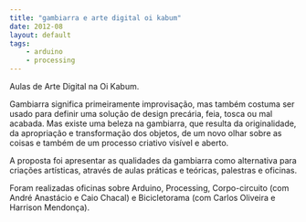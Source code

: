 ```yaml
---
title: "gambiarra e arte digital oi kabum"
date: 2012-08
layout: default
tags:
	- arduino
	- processing
---
```


Aulas de Arte Digital na Oi Kabum.

Gambiarra significa primeiramente improvisação, mas também costuma ser usado para definir uma solução de design precária, feia, tosca ou mal acabada. Mas existe uma beleza na gambiarra, que resulta da originalidade, da apropriação e transformação dos objetos, de um novo olhar sobre as coisas e também de um processo criativo visível e aberto.
 
A proposta foi apresentar as qualidades da gambiarra como alternativa para criações artísticas, através de aulas práticas e teóricas, palestras e oficinas.

Foram realizadas oficinas sobre Arduino, Processing, Corpo-circuito (com André Anastácio e Caio Chacal) e Bicicletorama (com Carlos Oliveira e Harrison Mendonça).
